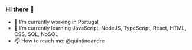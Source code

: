 ### Hi there 👋

- 🔭 I’m currently working in Portugal
- 🌱 I’m currently learning JavaScript, NodeJS, TypeScript, React, HTML, CSS, SQL, NoSQL
- 📫 How to reach me: @quintinoandre
<!-- - 👯 I’m looking to collaborate on ... -->
<!-- - 🤔 I’m looking for help with ... -->
<!-- - 💬 Ask me about ... -->
<!-- - 😄 Pronouns: ...
- ⚡ Fun fact: ... -->

